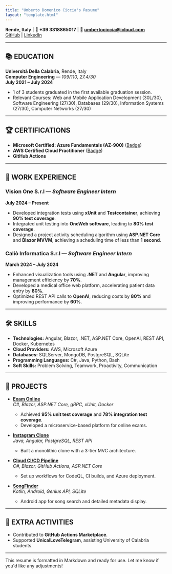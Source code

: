 ```yaml
---
title: "Umberto Domenico Ciccia's Resume"
layout: "template.html"
---
```


**Rende, Italy** | 📱 **+39 3318865017** | 📧 **[umbertociccia@icloud.com](mailto:umbertociccia@icloud.com)**  
[GitHub](https://github.com/umbertocicciaa) | [LinkedIn](https://www.linkedin.com/in/umberto-domenico-ciccia/)

---

## 📚 **EDUCATION**

**Università Della Calabria**, Rende, Italy  
**Computer Engineering** — _109/110, 27.4/30_  
**July 2021 – July 2024**

- 1 of 3 students graduated in the first available graduation session.
- Relevant Courses: Web and Mobile Application Development (30L/30), Software Engineering (27/30), Databases (29/30), Information Systems (27/30), Computer Networks (27/30)

---

## 🏆 **CERTIFICATIONS**

- **Microsoft Certified: Azure Fundamentals (AZ-900)** ([Badge](https://www.credly.com/badges/16d46fdf-8e1c-4841-b210-79eed946cc44/public_url))
- **AWS Certified Cloud Practitioner** ([Badge](https://www.credly.com/badges/a4233ae1-dfa3-4213-b26c-114002aefba4/public_url))
- **GitHub Actions**

---

## 💼 **WORK EXPERIENCE**

### **Vision One S.r.l** — _Software Engineer Intern_

**July 2024 – Present**

- Developed integration tests using **xUnit** and **Testcontainer**, achieving **90% test coverage**.
- Integrated unit testing into **OneWeb software**, leading to **80% test coverage**.
- Designed a project activity scheduling algorithm using **ASP.NET Core** and **Blazor MVVM**, achieving a scheduling time of less than **1 second**.

### **Caliò Informatica S.r.l** — _Software Engineer Intern_

**March 2024 – July 2024**

- Enhanced visualization tools using **.NET** and **Angular**, improving management efficiency by **70%**.
- Developed a medical office web platform, accelerating patient data entry by **80%**.
- Optimized REST API calls to **OpenAI**, reducing costs by **80%** and improving performance by **60%**.

---

## 🛠️ **SKILLS**

- **Technologies:** Angular, Blazor, .NET, ASP.NET Core, OpenAI, REST API, Docker, Kubernetes
- **Cloud Providers:** AWS, Microsoft Azure
- **Databases:** SQLServer, MongoDB, PostgreSQL, SQLite
- **Programming Languages:** C#, Java, Python, Bash
- **Soft Skills:** Problem Solving, Teamwork, Proactivity, Communication

---

## 📂 **PROJECTS**

- **[Exam Online](https://github.com/umbertocicciaa/EsamiOnline)**  
  _C#, Blazor, ASP.NET Core, gRPC, xUnit, Docker_

  - Achieved **95% unit test coverage** and **78% integration test coverage**.
  - Developed a microservice-based platform for online exams.

- **[Instagram Clone](https://github.com/umbertocicciaa/UnicalSocialNetworkBackend)**  
  _Java, Angular, PostgreSQL, REST API_

  - Built a monolithic clone with a 3-tier MVC architecture.

- **[Cloud CI/CD Pipeline](https://github.com/umbertocicciaa/CloudCICDPipeline)**  
  _C#, Blazor, GitHub Actions, ASP.NET Core_

  - Set up workflows for CodeQL, CI builds, and Azure deployment.

- **[SongFinder](https://github.com/umbertocicciaa/SongFinder)**  
  _Kotlin, Android, Genius API, SQLite_
  - Android app for song search and detailed metadata display.

---

## 🌟 **EXTRA ACTIVITIES**

- Contributed to **GitHub Actions Marketplace**.
- Supported **UnicalLoveTelegram**, assisting University of Calabria students.

---

This resume is formatted in Markdown and ready for use. Let me know if you'd like any adjustments!
